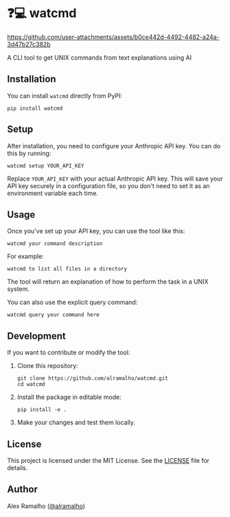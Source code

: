 # ❓💻 watcmd


https://github.com/user-attachments/assets/b0ce442d-4492-4482-a24a-3d47b27c382b


A CLI tool to get UNIX commands from text explanations using AI

## Installation

You can install `watcmd` directly from PyPI:

```
pip install watcmd
```

## Setup

After installation, you need to configure your Anthropic API key. You can do this by running:

```
watcmd setup YOUR_API_KEY
```

Replace `YOUR_API_KEY` with your actual Anthropic API key. This will save your API key securely in a configuration file, so you don't need to set it as an environment variable each time.

## Usage

Once you've set up your API key, you can use the tool like this:

```
watcmd your command description
```

For example:

```
watcmd to list all files in a directory
```

The tool will return an explanation of how to perform the task in a UNIX system.

You can also use the explicit query command:

```
watcmd query your command here
```

## Development

If you want to contribute or modify the tool:

1. Clone this repository:
   ```
   git clone https://github.com/alramalho/watcmd.git
   cd watcmd
   ```

2. Install the package in editable mode:
   ```
   pip install -e .
   ```

3. Make your changes and test them locally.

## License

This project is licensed under the MIT License. See the [LICENSE](LICENSE.txt) file for details.

## Author

Alex Ramalho ([@alramalho](https://github.com/alramalho))
